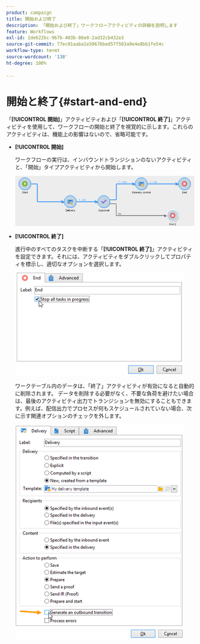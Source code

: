```yaml
---
product: campaign
title: 開始および終了
description: 「開始および終了」ワークフローアクティビティの詳細を説明します
feature: Workflows
exl-id: 1de622bc-967b-403b-86e0-2ad32cb432e3
source-git-commit: 77ec01aaba1e50676bed57f503a9e4e8bb1fe54c
workflow-type: tm+mt
source-wordcount: '138'
ht-degree: 100%

---
```


# 開始と終了{#start-and-end}



「**[!UICONTROL 開始]**」アクティビティおよび「**[!UICONTROL 終了]**」アクティビティを使用して、ワークフローの開始と終了を視覚的に示します。これらのアクティビティは、機能上の影響はないので、省略可能です。

* **[!UICONTROL 開始]**

  ワークフローの実行は、インバウンドトランジションのないアクティビティと、「開始」タイプアクティビティから開始します。

  ![](assets/s_user_segmentation_start_stop.png)

* **[!UICONTROL 終了]**

  進行中のすべてのタスクを中断する「**[!UICONTROL 終了]**」アクティビティを設定できます。それには、アクティビティをダブルクリックしてプロパティを標示し、適切なオプションを選択します。

  ![](assets/s_user_segmentation_end.png)

  ワークテーブル内のデータは、「終了」アクティビティが有効になると自動的に削除されます。
データを削除する必要がなく、不要な負荷を避けたい場合は、最後のアクティビティ出力でトランジションを無効にすることもできます。例えば、配信出力でプロセスが何もスケジュールされていない場合、次に示す関連オプションのチェックを外します。

  ![](assets/s_advuser_delivery_option_no_output.png)
